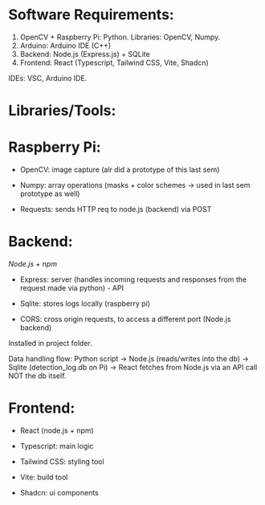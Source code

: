 # Software Requirements:
1. OpenCV + Raspberry Pi: Python. Libraries: OpenCV, Numpy.
2. Arduino: Arduino IDE (C++)
3. Backend: Node.js (Express.js) + SQLite 
4. Frontend: React (Typescript, Tailwind CSS, Vite, Shadcn)

IDEs: VSC, Arduino IDE.

   # Libraries/Tools:
   # Raspberry Pi:
      
   * OpenCV: image capture (alr did a prototype of this last sem)
      
   * Numpy: array operations (masks + color schemes -> used in last sem prototype as well)
      
   * Requests: sends HTTP req to node.js (backend) via POST
   
   
   # Backend:

   *Node.js + npm*
      
   * Express: server (handles incoming requests and responses from the request made via python) - API 
      
   * Sqlite: stores logs locally (raspberry pi)
      
   * CORS: cross origin requests, to access a different port (Node.js backend)
      
   Installed in project folder.
     
   Data handling flow: Python script -> Node.js (reads/writes into the db) -> Sqlite (detection_log.db on Pi) -> React fetches from Node.js via an API call NOT the db itself. 
   
     
   # Frontend:
      
   * React (node.js + npm)
      
   * Typescript: main logic
      
   * Tailwind CSS: styling tool
      
   * Vite: build tool
   
   * Shadcn: ui components
